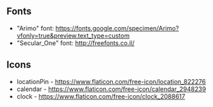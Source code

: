 ## Fonts

- "Arimo" font: https://fonts.google.com/specimen/Arimo?vfonly=true&preview.text_type=custom
- "Secular_One" font: http://freefonts.co.il/

## Icons

- locationPin - https://www.flaticon.com/free-icon/location_822276
- calendar - https://www.flaticon.com/free-icon/calendar_2948239
- clock - https://www.flaticon.com/free-icon/clock_2088617
